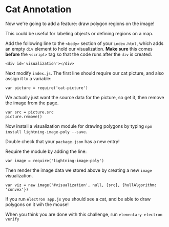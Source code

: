 # Cat Annotation

Now we're going to add a feature: draw polygon regions on the image!

This could be useful for labeling objects or defining regions on a map.

Add the following line to the `<body>` section of your `index.html`, which adds an empty `div` element to hold our visualization. **Make sure** this comes **before** the `<script>` tag so that the code runs after the `div` is created.

```
<div id='visualization'></div>
```

Next modify `index.js`. The first line should require our cat picture, and also assign it to a variable: 

```
var picture = require('cat-picture')
```

We actually just want the source data for the picture, so get it, then remove the image from the page.

```
var src = picture.src
picture.remove()
```

Now install a visualization module for drawing polygons by typing `npm install lightning-image-poly --save`.

Double check that your `package.json` has a new entry!

Require the module by adding the line:

```
var image = require('lightning-image-poly')
```

Then render the image data we stored above by creating a new `image` visualization.

```
var viz = new image('#visualization', null, [src], {hullAlgorithm: 'convex'})
```

If you run `electron app.js` you should see a cat, and be able to draw polygons on it wih the mouse!

When you think you are done with this challenge, run `elementary-electron verify`
